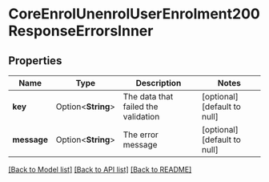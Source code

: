 # CoreEnrolUnenrolUserEnrolment200ResponseErrorsInner

## Properties

Name | Type | Description | Notes
------------ | ------------- | ------------- | -------------
**key** | Option<**String**> | The data that failed the validation | [optional][default to null]
**message** | Option<**String**> | The error message | [optional][default to null]

[[Back to Model list]](../README.md#documentation-for-models) [[Back to API list]](../README.md#documentation-for-api-endpoints) [[Back to README]](../README.md)


